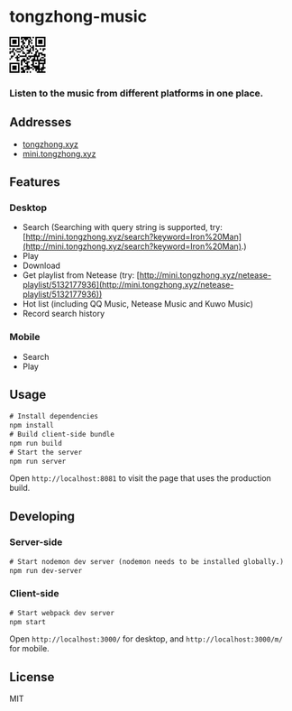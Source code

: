 # tongzhong-music

<img src="./qr_code.png" width="64" alt="QR code">

<h3>Listen to the music from different platforms in one place.</h3>

## Addresses
- [tongzhong.xyz](http://tongzhong.xyz)
- [mini.tongzhong.xyz](http://mini.tongzhong.xyz)

## Features
### Desktop
- Search
 (Searching with query string is supported, try: [http://mini.tongzhong.xyz/search?keyword=Iron%20Man](http://mini.tongzhong.xyz/search?keyword=Iron%20Man).)
- Play
- Download
- Get playlist from Netease (try: [http://mini.tongzhong.xyz/netease-playlist/5132177936](http://mini.tongzhong.xyz/netease-playlist/5132177936))
- Hot list (including QQ Music, Netease Music and Kuwo Music)
- Record search history

### Mobile
- Search
- Play

## Usage
    # Install dependencies
    npm install
    # Build client-side bundle
    npm run build
    # Start the server
    npm run server
Open `http://localhost:8081` to visit the page that uses the production build.

## Developing
### Server-side
    # Start nodemon dev server (nodemon needs to be installed globally.)
    npm run dev-server

### Client-side
    # Start webpack dev server
    npm start
Open `http://localhost:3000/` for desktop, and `http://localhost:3000/m/` for mobile.

## License
MIT